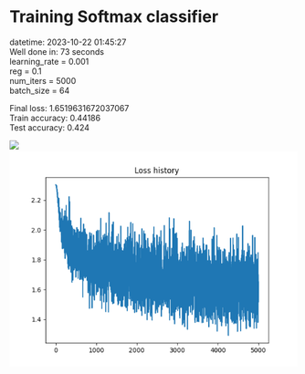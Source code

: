 # Training Softmax classifier  
datetime: 2023-10-22 01:45:27  
Well done in: 73 seconds  
learning_rate = 0.001  
reg = 0.1  
num_iters = 5000  
batch_size = 64  

Final loss: 1.6519631672037067   
Train accuracy: 0.44186   
Test accuracy: 0.424  

<img src="weights.png">  
<br>
<img src="loss.png">

